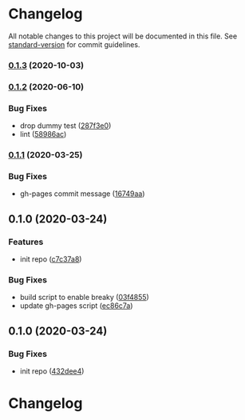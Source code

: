 # Changelog

All notable changes to this project will be documented in this file. See [standard-version](https://github.com/conventional-changelog/standard-version) for commit guidelines.

### [0.1.3](https://github.com/teamnovu/vue-breaky/compare/v0.1.2...v0.1.3) (2020-10-03)

### [0.1.2](https://github.com/teamnovu/vue-breaky/compare/v0.1.1...v0.1.2) (2020-06-10)


### Bug Fixes

* drop dummy test ([287f3e0](https://github.com/teamnovu/vue-breaky/commit/287f3e0bd8e87364184e10cd5a598e29c2d4e603))
* lint ([58986ac](https://github.com/teamnovu/vue-breaky/commit/58986ac6ef67a6704faced96a0a9d1b1fb5c57f1))

### [0.1.1](https://github.com/teamnovu/vue-breaky/compare/v0.1.0...v0.1.1) (2020-03-25)


### Bug Fixes

* gh-pages commit message ([16749aa](https://github.com/teamnovu/vue-breaky/commit/16749aa69d6c80a371b5363a61271d47f5ddf506))

## 0.1.0 (2020-03-24)


### Features

* init repo ([c7c37a8](https://github.com/teamnovu/vue-breaky/commit/c7c37a8d31fc8994946e6465a7b4ff1b4939a2fe))


### Bug Fixes

* build script to enable breaky ([03f4855](https://github.com/teamnovu/vue-breaky/commit/03f4855deb0825dd636ccf1528397670b49de9e3))
* update gh-pages script ([ec86c7a](https://github.com/teamnovu/vue-breaky/commit/ec86c7ab42f8e322453bc7e5b28c0c7c307f8fb4))

## 0.1.0 (2020-03-24)


### Bug Fixes

* init repo ([432dee4](https://github.com/teamnovu/vue-breaky-core/commit/432dee419c19bf602540ce11765a09025d05b4f0))

# Changelog

